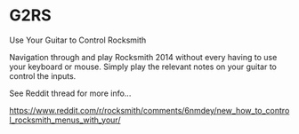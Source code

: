 # G2RS
Use Your Guitar to Control Rocksmith

Navigation through and play Rocksmith 2014 without every having to use your keyboard or mouse. Simply play the relevant notes on your guitar to control the inputs.

See Reddit thread for more info...

https://www.reddit.com/r/rocksmith/comments/6nmdey/new_how_to_control_rocksmith_menus_with_your/

